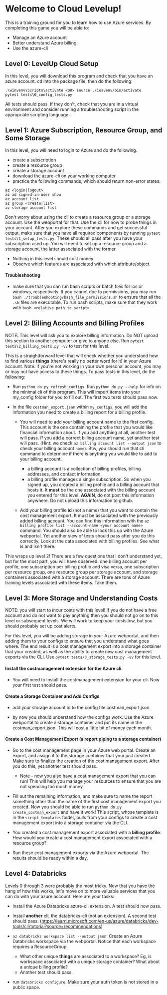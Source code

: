# Welcome to Cloud Levelup!

This is a training ground for you to learn how to use Azure services. By completing this game you will be able to:

- Manage an Azure account
- Better understand Azure billing
- Use the azure-cli

## Level 0: LevelUp Cloud Setup

In this level, you will download this program and check that you have an azure account. cd into the package file, then do the following: 

```
.\winvenv\Scripts\activate <OR> source ./iosvenv/bin/activate
pytest tests\0_config_tests.py
```

All tests should pass. If they don't, check that you are in a virtual environment and consider running a troubleshooting script in the appropriate scripting language.

## Level 1: Azure Subscription, Resource Group, and Some Storage

In this level, you will need to login to Azure and do the following.
- create a subscription
- create a resource group
- create a storage account
- download the azure-cli on your working computer
- practice the following commands, which should return non-error states:
```
az <login|logout>
az ad signed-in-user show
az account list
az group <create|list>
az storage account list
```
Don't worry about using the cli to create a resource group or a storage account. Use the webportal for that. Use the cli for now to probe things in your account. After you explore these commands and get successful output, make sure that you have all required components by running `pytest tests\1_setup_tests.py`. These should all pass after you have your subscription used up. You will need to set up a resource group and a storage account, the latter associated with the former.
- Nothing in this level should cost money.
- Observe which features are associated with which attribute/object.

#### Troubleshooting

- make sure that you can run bash scripts or batch files for ios or windows, respectively. If you cannot due to permissions, you may run `bash ./troubleshooting/bash_file_permissions.sh` to ensure that all the `.sh` files are executable. To run bash scripts, make sure that they work with `bash <relative path to script>`.

## Level 2: Billing Accounts and Billing Profiles

NOTE: This level will ask you to explore billing information. Do NOT upload this section to another computer or give to anyone else. Run `pytest tests\2_billing_tests.py -vv` to test for this level.

This is a straightforward level that will check whether you understand how to find various __things__ (there's really no better word for it) in your Azure account. Note: if you're not working in your own personal account, you may or may not have access to these things. To pass tests in this level, do the following:

- Run `python do.py refresh_configs`. Run `python do.py --help` for info on the minimal cli of this program. This will import items into your my_config folder for you to fill out. The first two tests should pass now.

- In the file `costman_export.json` within `my_configs`, you will add the information you need to create a billing report for a billing profile.

    - You will need to add your billing account name to the first config. This account is the one containing the profile that you would like financial information about. If you add anything at all, another test will pass. If you add a correct billing account name, yet another test will pass. (Hint: we check `az billing account list --output json` to check your billing account `name`). Btw, you should run that cli command to determine if there is anything you would like to add to your billing account.
        - a billing account is a collection of billing profiles, billing addresses, and contact information.
        - a billing profile manages a single subscription. So when you signed up, you created a billing profile and a billing account that hosts it. It __must__ be the one associated with the billing account you entered for this level. __AGAIN__, do not post this information anywhere. Do not upload this information to github.

    - Add your billing profile __id__ (not a name) that you want to contain the cost management export. It must be associated with the previously added billing account. You can find this information with the `az billing profile list --account-name <your account name>` command. You should also be able to look this up with the Azure webportal. Yet another slew of tests should pass after you do this correctly. Look at the data associated with billing profiles. See what is and isn't there.

This wraps up level 2! There are a few questions that I don't understand yet, but for the most part, you will have observed: one billing account per profile, one subscription per billing profile and visa versa, one subscription per resource group, one resource group per storage account, and storage containers associated with a storage account. There are tons of Azure training levels associated with these items. Take them.

## Level 3: More Storage and Understanding Costs

NOTE: you will start to incur costs with this level! If you do not have a free account and do not want to pay anything then you should not go on to this level or subsequent levels. We will work to keep your costs low, but you should probably set up cost alerts.

For this level, you will be adding storage in your Azure webportal, and then adding them to your configs to ensure that you understand what goes where. The end result is a cost management export into a storage container that your created, as well as the ability to create new cost management exports via the CLI. Use `pytest tests/3_storage_tests.py -vv` for this level.

#### Install the costmanagement extension for the Azure cli.

- You will need to install the costmanagement extension for your cli. Now your first test should pass.

#### Create a Storage Container and Add Configs

- add your storage account id to the config file costman_export.json.

- by now you should understand how the configs work. Use the Azure webportal to create a storage container and put its name in the costman_export.json. This will cost a little bit of money each month.

#### Create a Cost Management Export (a report piping to a storage container)

- Go to the cost management page in your Azure web portal. Create an export, and assign it to the storage container that your just created. Make sure to finalize the creation of the cost management export. After you do this, yet another test should pass.
    - Note - now you also have a cost management export that you can run! This will help you manage your resources to ensure that you are not spending too much money.

- Fill out the remaining information, and make sure to name the report something other than the name of the first cost management export you created. Now you should be able to run `python do.py create_costman_export` and have it work! This script, whose template is in the `script_templates` folder, pulls from your configs to create a cost management export into a storage container via the CLI.

- You created a cost management export associated with a __billing profile__. How would you create a cost management export associated with a resource group?

- Run these cost management exports via the Azure webportal. The results should be ready within a day.

## Level 4: Databricks

Levels 0 through 3 were probably the most tricky. Now that you have the hang of how this works, let's move on to more valuable services that you can do with your azure account. Here are your tasks:

- Install the Azure Databricks azure-cli extension. A test should now pass.

- Install __another__ cli, the databricks-cli (not an extension). A second test should pass. (https://learn.microsoft.com/en-us/azure/databricks/dev-tools/cli/tutorial?source=recommendations)

- `az databricks workspace list --output json`: Create an Azure Databricks workspace via the webportal. Notice that each workspace requires a ResourceGroup.
    - What other unique __things__ are associated to a workspace? Eg, is workspace associated with a unique storage container? What about a unique billing profile?
    - Another test should pass.

- run `databricks configure`. Make sure your auth token is not stored in a public space.
